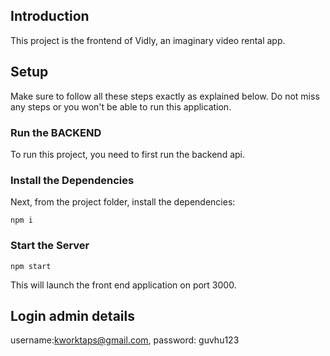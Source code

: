 ## Introduction

This project is the frontend of Vidly, an imaginary video rental app.

## Setup

Make sure to follow all these steps exactly as explained below. Do not miss any steps or you won't be able to run this application.

### Run the BACKEND

To run this project, you need to first run the backend api.

### Install the Dependencies

Next, from the project folder, install the dependencies:

    npm i

### Start the Server

    npm start

This will launch the front end application on port 3000.

## Login admin details

username:kworktaps@gmail.com,
password: guvhu123
